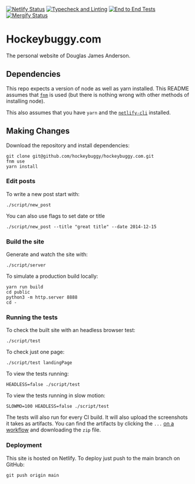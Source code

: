 [![Netlify Status][netlify-status]][netlify]
[![Typecheck and Linting][typecheck-and-linting-status]][typecheck-and-linting]
[![End to End Tests][e2e-tests-status]][e2e-tests]
[![Mergify Status][mergify-status]][mergify]

[e2e-tests-status]: https://github.com/hockeybuggy/hockeybuggy.com/workflows/end%20to%20end%20tests/badge.svg
[e2e-tests]: https://github.com/hockeybuggy/hockeybuggy.com/actions?query=workflow%3A%22end+to+end+tests%22+branch%3Amain
[mergify-status]: https://img.shields.io/endpoint.svg?url=https://dashboard.mergify.io/badges/hockeybuggy/hockeybuggy.com&style=flat
[mergify]: https://mergify.io
[netlify-status]: https://img.shields.io/netlify/b608e87e-8c67-45b6-b677-58bbeee9e11c
[netlify]: https://app.netlify.com/sites/hockeybuggy/deploys
[typecheck-and-linting-status]: https://github.com/hockeybuggy/hockeybuggy.com/workflows/tests%20and%20linting/badge.svg
[typecheck-and-linting]: https://github.com/hockeybuggy/hockeybuggy.com/actions?query=workflow%3A%22typecheck+and+linting%22+branch%3Amain

# Hockeybuggy.com

The personal website of Douglas James Anderson.


## Dependencies

This repo expects a version of node as well as yarn installed. This README
assumes that [`fnm`](https://github.com/Schniz/fnm) is used (but there is
nothing wrong with other methods of installing node).

This also assumes that you have `yarn` and the
[`netlify-cli`](https://www.npmjs.com/package/netlify-cli) installed.


## Making Changes

Download the repository and install dependencies:

    git clone git@github.com/hockeybuggy/hockeybuggy.com.git
    fnm use
    yarn install


### Edit posts

To write a new post start with:

    ./script/new_post

You can also use flags to set date or title

    ./script/new_post --title "great title" --date 2014-12-15


### Build the site

Generate and watch the site with:

    ./script/server

To simulate a production build locally:

    yarn run build
    cd public
    python3 -m http.server 8888
    cd -


### Running the tests

To check the built site with an headless browser test:

    ./script/test

To check just one page:

    ./script/test landingPage

To view the tests running:

    HEADLESS=false ./script/test

To view the tests running in slow motion:

    SLOWMO=100 HEADLESS=false ./script/test

The tests will also run for every CI build. It will also upload the screenshots
it takes as artifacts. You can find the artifacts by clicking the `...` [on a
workflow](https://github.com/hockeybuggy/hockeybuggy.com/actions?query=workflow%3A%22end+to+end+tests%22+branch%3Amain)
and downloading the `zip` file.


### Deployment

This site is hosted on Netlify. To deploy just push to the main branch on GitHub:

    git push origin main
